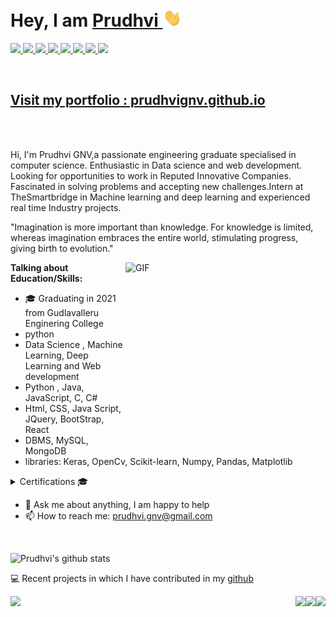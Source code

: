 <h1>Hey, I am <a href="https://prudhvignv.github.io/">Prudhvi </a><img src="https://raw.githubusercontent.com/ABSphreak/ABSphreak/master/gifs/Hi.gif" width="30px"></h1>


<a href="https://www.linkedin.com/in/prudhvignv"><img src="https://github.com/PrudhviGNV/PrudhviGNV/blob/master/logos/linkedin.png" width="40" /> </a>  <a href="https://github.com/PrudhviGNV"><img src="https://github.com/PrudhviGNV/PrudhviGNV/blob/master/logos/github-logo.png" width="40" /> </a>  <a href="https://www.facebook.com/prudhvi.gnv/"><img src="https://github.com/PrudhviGNV/PrudhviGNV/blob/master/logos/facebook.png" width="40" /> </a>  <a href="mailto:prudhvi.gnv@gmail.com"><img src="https://github.com/PrudhviGNV/PrudhviGNV/blob/master/logos/google-plus.png" width="40" /> </a>  <a href="https://www.kaggle.com/prudhvignv"><img src="https://github.com/PrudhviGNV/PrudhviGNV/blob/master/logos/kaggle.jpg" width="32" /> </a> 
 <a href="https://medium.com/@prudhvi.gnv"><img src="https://github.com/PrudhviGNV/PrudhviGNV/blob/master/logos/medium.png" width="40" /> </a> <a
 href="https://www.instagram.com/prudhvi_gnv"><img src="https://github.com/PrudhviGNV/PrudhviGNV/blob/master/logos/instagram.png" width="40" /> </a><a href="https://prudhvignv.github.io"><img src="https://github.com/PrudhviGNV/PrudhviGNV/blob/master/logos/home.png" width="40" /></a>
 




<br />
 <b><h2><a href="https://prudhvignv.github.io/" align="left" > Visit my portfolio : prudhvignv.github.io </a> </h2></b>
<br />
<br />

Hi, I'm Prudhvi GNV,a passionate engineering graduate specialised in computer science. Enthusiastic in Data science and web development. Looking for opportunities to work in Reputed Innovative Companies. Fascinated in solving problems and accepting new challenges.Intern at TheSmartbridge in Machine learning and deep learning and experienced real time Industry projects.


"Imagination is more important than knowledge. For knowledge is limited, whereas imagination embraces the entire world, stimulating progress, giving birth to evolution." 



 <img align="right" height="300px" width= "320px" alt="GIF" src="https://media.giphy.com/media/CVtNe84hhYF9u/giphy.gif" />

**Talking about Education/Skills:**

- 🎓 Graduating in 2021 from Gudlavalleru Enginering College
-  python 
-  Data Science , Machine Learning, Deep Learning and Web development
- Python , Java, JavaScript, C, C#
-  Html, CSS, Java Script, JQuery, BootStrap, React
-  DBMS, MySQL, MongoDB
-  libraries: Keras, OpenCv, Scikit-learn, Numpy, Pandas, Matplotlib

<details>
<summary>Certifications 🎓</summary>
  <ul>
    <li><a href="https://www.coursera.org/account/accomplishments/professional-cert/D6FVPDW5QNWX">Google IT Support</a></li>
    <li><a href="https://www.coursera.org/account/accomplishments/verify/FFD8SWPGSLMB">Machine learning by stanford</a></li>
    <li><a href="https://www.coursera.org/account/accomplishments/verify/NYBYWCAVG5G8">Neural networks by deeplearning.ai</a></li>
    <li><a href="https://www.freecodecamp.org/certification/prudhvi_gnv/responsive-web-design">Web development by freecodecamp</a></li>
    <li><a href="https://www.coursera.org/account/accomplishments/verify/6Y5L79GQFJCR">DevOps mindset and culture by coursera</a></li>
        <li><a href="https://www.coursera.org/account/accomplishments/verify/UQEGRWJF4L39"> Python datastructures  </a></li>
        <li><a href="https://nptel.ac.in/noc/Ecertificate/?q=noc19-cs07/NPTEL19CS07S61360046191203622.jpg">Java by NPTEL</a></li>
        <li><a href="https://learndigital.withgoogle.com/digitalgarage/validate-certificate-code">Digital marketing by Google Garage</a></li>

  </ul>
</details>

- 💬 Ask me about anything, I am happy to help
- 📫 How to reach me: prudhvi.gnv@gmail.com

&nbsp;


![Prudhvi's github stats](https://github-readme-stats.vercel.app/api?username=PrudhviGNV&show_icons=true&hide_border=true)



💻 Recent projects in which I have contributed in my [github](https://github.com/PrudhviGNV/)


<a href="https://github.com/PrudhviGNV/FacialEmotionRecognition-usingCNN">
    <img align="right" src="https://github-readme-stats.vercel.app/api/pin/?username=PrudhviGNV&repo=FacialEmotionRecognition-usingCNN" />
</a>

<a href="https://github.com/PrudhviGNV/FaceRecognisationBasedAttendence">
  <img align="right" src="https://github-readme-stats.vercel.app/api/pin/?username=PrudhviGNV&repo=FaceRecognisationBasedAttendence" />
</a>

<a href="https://github.com/PrudhviGNV/pathFinderVisualizer">
  <img align="left" src="https://github-readme-stats.vercel.app/api/pin/?username=PrudhviGNV&repo=pathFinderVisualizer" />
</a>

<a href="https://github.com/PrudhviGNV/SpeechEmotionRecognization">
  <img align="right" src="https://github-readme-stats.vercel.app/api/pin/?username=PrudhviGNV&repo=SpeechEmotionRecognization" />
</a>


